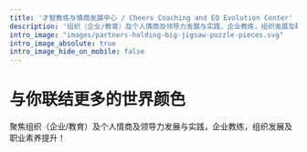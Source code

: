```yaml
---
title: '才智教练与情商发展中心 / Cheers Coaching and EQ Evolution Center'
description: '组织（企业/教育）及个人情商及领导力发展与实践，企业教练，组织发展及职业素养提升！'
intro_image: "images/partners-holding-big-jigsaw-puzzle-pieces.svg"
intro_image_absolute: true
intro_image_hide_on_mobile: false
---
```


# 与你联结更多的世界颜色

聚焦组织（企业/教育）及个人情商及领导力发展与实践，企业教练，组织发展及职业素养提升！

